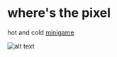 # where's the pixel

hot and cold [minigame](https://roquef.github.io/wtp/)


![alt text](https://github.com/roquef/wheres-the-pixel/blob/master/ss.png?raw=true "you lose!")
